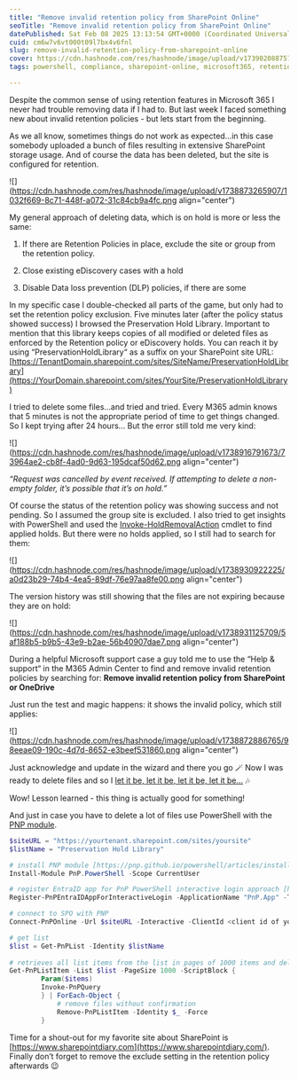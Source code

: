 ```yaml
---
title: "Remove invalid retention policy from SharePoint Online"
seoTitle: "Remove invalid retention policy from SharePoint Online"
datePublished: Sat Feb 08 2025 13:13:54 GMT+0000 (Coordinated Universal Time)
cuid: cm6w7v6vt000t09l7bx4v6fnl
slug: remove-invalid-retention-policy-from-sharepoint-online
cover: https://cdn.hashnode.com/res/hashnode/image/upload/v1739020887573/d4be876f-7834-49de-9e43-856c93fbd6a9.png
tags: powershell, compliance, sharepoint-online, microsoft365, retention, pnp, retentionpolicy, hold

---
```


Despite the common sense of using retention features in Microsoft 365 I never had trouble removing data if I had to. But last week I faced something new about invalid retention policies - but lets start from the beginning.

As we all know, sometimes things do not work as expected…in this case somebody uploaded a bunch of files resulting in extensive SharePoint storage usage. And of course the data has been deleted, but the site is configured for retention.

![](https://cdn.hashnode.com/res/hashnode/image/upload/v1738873265907/1032f669-8c71-448f-a072-31c84cb9a4fc.png align="center")

My general approach of deleting data, which is on hold is more or less the same:

1. If there are Retention Policies in place, exclude the site or group from the retention policy.
    
2. Close existing eDiscovery cases with a hold
    
3. Disable Data loss prevention (DLP) policies, if there are some
    

In my specific case I double-checked all parts of the game, but only had to set the retention policy exclusion. Five minutes later (after the policy status showed success) I browsed the Preservation Hold Library. Important to mention that this library keeps copies of all modified or deleted files as enforced by the Retention policy or eDiscovery holds. You can reach it by using “PreservationHoldLibrary“ as a suffix on your SharePoint site URL: [https://TenantDomain.sharepoint.com/sites/SiteName/PreservationHoldLibrary](https://YourDomain.sharepoint.com/sites/YourSite/PreservationHoldLibrary)

I tried to delete some files…and tried and tried. Every M365 admin knows that 5 minutes is not the appropriate period of time to get things changed. So I kept trying after 24 hours… But the error still told me very kind:

![](https://cdn.hashnode.com/res/hashnode/image/upload/v1738916791673/73964ae2-cb8f-4ad0-9d63-195dcaf50d62.png align="center")

*“Request was cancelled by event received. If attempting to delete a non-empty folder, it’s possible that it’s on hold.”*

Of course the status of the retention policy was showing success and not pending. So I assumed the group site is excluded. I also tried to get insights with PowerShell and used the [Invoke-HoldRemovalAction](https://learn.microsoft.com/en-us/powershell/module/exchange/invoke-holdremovalaction?view=exchange-ps) cmdlet to find applied holds. But there were no holds applied, so I still had to search for them:

![](https://cdn.hashnode.com/res/hashnode/image/upload/v1738930922225/a0d23b29-74b4-4ea5-89df-76e97aa8fe00.png align="center")

The version history was still showing that the files are not expiring because they are on hold:

![](https://cdn.hashnode.com/res/hashnode/image/upload/v1738931125709/5af188b5-b9b5-43e9-b2ae-56b40907dae7.png align="center")

During a helpful Microsoft support case a guy told me to use the “Help & support“ in the M365 Admin Center to find and remove invalid retention policies by searching for: **Remove invalid retention policy from SharePoint or OneDrive**

Just run the test and magic happens: it shows the invalid policy, which still applies:

![](https://cdn.hashnode.com/res/hashnode/image/upload/v1738872886765/98eeae09-190c-4d7d-8652-e3beef531860.png align="center")

Just acknowledge and update in the wizard and there you go 🪄 Now I was ready to delete files and so I [let it be, let it be, let it be, let it be…](https://www.youtube.com/watch?v=QDYfEBY9NM4) 🎶

Wow! Lesson learned - this thing is actually good for something!

And just in case you have to delete a lot of files use PowerShell with the [PNP module](https://pnp.github.io/powershell/).

```powershell
$siteURL = "https://yourtenant.sharepoint.com/sites/yoursite"
$listName = "Preservation Hold Library"

# install PNP module [https://pnp.github.io/powershell/articles/installation.html]
Install-Module PnP.PowerShell -Scope CurrentUser

# register EntraID app for PnP PowerShell interactive login approach [https://pnp.github.io/powershell/articles/registerapplication.html]
Register-PnPEntraIDAppForInteractiveLogin -ApplicationName "PnP.App" -Tenant yourtenant.onmicrosoft.com -Interactive

# connect to SPO with PNP
Connect-PnPOnline -Url $siteURL -Interactive -ClientId <client id of your Entra ID Application Registration>

# get list
$list = Get-PnPList -Identity $listName 
 
# retrieves all list items from the list in pages of 1000 items and delete each item
Get-PnPListItem -List $list -PageSize 1000 -ScriptBlock {
        Param($items)
        Invoke-PnPQuery 
        } | ForEach-Object {
            # remove files without confirmation
            Remove-PnPListItem -Identity $_ -Force
        }
```

Time for a shout-out for my favorite site about SharePoint is [https://www.sharepointdiary.com](https://www.sharepointdiary.com/). Finally don’t forget to remove the exclude setting in the retention policy afterwards 😉